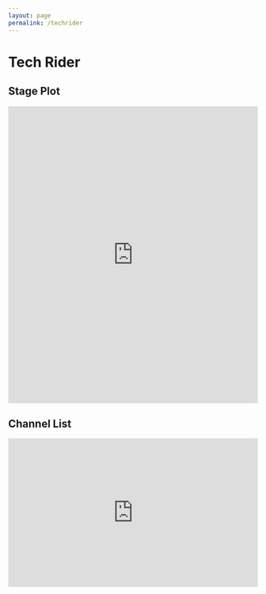 ```yaml
---
layout: page
permalink: /techrider
---
```


# Tech Rider 

## Stage Plot

<style>
.responsive-wrap iframe{ max-width: 100%;}
</style>
<div class="responsive-wrap">
<!-- this is the embed code provided by Google -->
  <iframe src="https://docs.google.com/presentation/d/e/2PACX-1vTlcribXE1kraZAorTuDWygO0ktRsn38GqzYp3yBMtWYqUmew1Zih-25LkQSrxwfxC043ith2QZ5DCv/embed?start=false&loop=false&delayms=3000" frameborder="0" width="960" height="600" allowfullscreen="true" mozallowfullscreen="true" webkitallowfullscreen="true"></iframe>
<!-- Google embed ends -->
</div>

## Channel List

<style>
.responsive-wrap iframe{ max-width: 100%;}
</style>
<div class="responsive-wrap">
<!-- this is the embed code provided by Google -->
  <iframe src="https://docs.google.com/spreadsheets/d/e/2PACX-1vSjuZMjhc2p9KRwi2ZhRP6EL3euk0MgxZgpkpyyHJgW9ah8B97lGaKCfh6CRWPMaiZrqitvRQ1GrLA7/pubhtml?gid=0&amp;single=true&amp;widget=true&amp;headers=false" frameborder="0" width="860" height="300"></iframe>
<!-- Google embed ends -->
</div>



